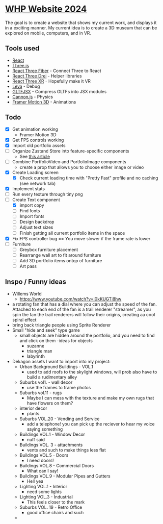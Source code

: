 # [WHP Website 2024](https://github.com/willemhelmet/whp-website-2024)
The goal is to create a website that shows my current work, and displays it in a exciting manner.
My current idea is to create a 3D museum that can be explored on mobile, computers, and in VR.

## Tools used
- [React](https://react.dev/)
- [Three.js](https://threejs.org/)
- [React Three Fiber](https://github.com/pmndrs/react-three-fiber) - Connect Three to React
- [React Three Drei](https://github.com/pmndrs/drei) - Helper libraries
- [React Three XR](https://github.com/pmndrs/xr) - Hopefully make it VR
- [Leva](https://github.com/pmndrs/leva) - Debug
- [GLTFJSX](https://github.com/pmndrs/gltfjsx) - Compress GLTFs into JSX modules
- [Cannon.js](https://github.com/pmndrs/use-cannon) - Physics
- [Framer Motion 3D](https://www.framer.com/motion/three-introduction/) - Animations

## Todo
- [x] Get animation working
    - Framer Motion 3D
- [x] Get FPS controls working
- [x] Import old portfolio assets
- [ ] Organize Zustand Store into feature-specific components
  - See [this article](https://tkdodo.eu/blog/working-with-zustand)
- [ ] Combine PortfolioVideo and PortfolioImage components
  - create a prop that allows you to choose either image or video
- [x] Create Loading screen
  - [x] Check current loading time with "Pretty Fast" profile and no caching (see network tab)
- [x] Implement stats
- [ ] Run every texture through tiny png
- [ ] Create Text component
  - [x] import copy
  - [ ] Find fonts
  - [ ] Import fonts
  - [ ] Design backdrop
  - [ ] Adjust text sizes
  - [ ] Finish getting all current portfolio items in the space
- [x] Fix FPS controller bug == You move slower if the frame rate is lower
- [ ] Furniture
  - [ ] Greybox furniture placement
  - [ ] Rearrange wall art to fit around furniture
  - [ ] Add 3D portfolio items ontop of furniture
  - [ ] Art pass

## Inspo / Funny ideas
- Willems World
  - https://www.youtube.com/watch?v=I0kKUGTi8hw
- a rotating fan that has a dial where you can adjust the speed of the fan. Attached to each end of the fan is a trail renderer "streamer", as you spin the fan the trail renderers will follow their origins, creating aa cool spiral effect
- bring back triangle people using Sprite Renderer
- Small "hide and seek" type game
  - small objects are hidden around the portfolio, and you need to find and click on them
  -ideas for objects
    - suzanne
    - triangle man
    - labyrinth
- Dekagon assets I want to import into my project:
  - Urban Background Buildings - VOL.1
    - used to add roofs to the skylight windows, will prob also have to build a rudimentary alley
  - Suburbs vol1. - wall decor
    - use the frames to frame photos
  - Suburbs vol.11 - rugs
    - Maybe I can mess with the texture and make my own rugs that have flowers on them?
  - interior decor
    - plants
  - Suburbs VOL.20 - Vending and Service
    - add a telephone! you can pick up the reciever to hear my voice saying something
  - Buildings VOL.1 - Window Decor
    - nuff said
  - Buildings VOL. 3 - attachments
    - vents and such to make things less flat
  - Buildings VOL.5 - Doors
    - I need doors!
  - Buildings VOL.8 - Commercial Doors
    - What can I say!
  - Buildings VOL.9 - Modular Pipes and Gutters
    - Hell yea
  - Lighting VOL.1 - Interior
    - need some lights
  - Lighting VOL.3 - Industrial
    - This feels closer to the mark
  - Suburbs VOL. 19 - Retro Office
    - good office chairs and such
  -
